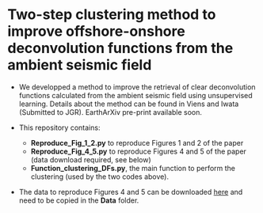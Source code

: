 # Two-step clustering method to improve offshore-onshore deconvolution functions from the ambient seismic field

* We developped a method to improve the retrieval of clear deconvolution functions calculated from the ambient seismic field using unsupervised learning. Details about the method can be found in Viens and Iwata (Submitted to JGR). EarthArXiv pre-print available soon.

* This repository contains:
  - **Reproduce_Fig_1_2.py** to reproduce Figures 1 and 2 of the paper
  - **Reproduce_Fig_4_5.py** to reproduce Figures 4 and 5 of the paper (data download required, see below)
  - **Function_clustering_DFs.py**, the main function to perform the clustering (used by the two codes above).
  
* The data to reproduce Figures 4 and 5 can be downloaded [here](https://drive.google.com/file/d/11vyxdjI4MEcMKhcSrieSBI4Llf8IHyJN/view?usp=sharing) and need to be copied in the **Data** folder.
